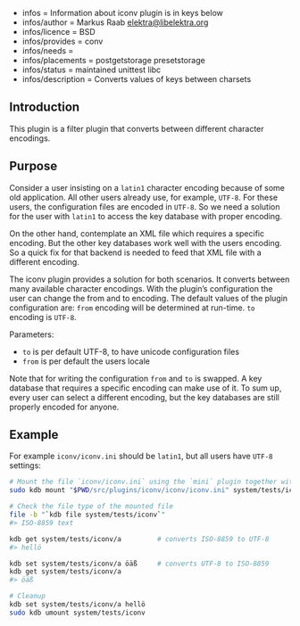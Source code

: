 - infos = Information about iconv plugin is in keys below
- infos/author = Markus Raab <elektra@libelektra.org>
- infos/licence = BSD
- infos/provides = conv
- infos/needs =
- infos/placements = postgetstorage presetstorage
- infos/status = maintained unittest libc
- infos/description = Converts values of keys between charsets

## Introduction

This plugin is a filter plugin that converts between different character encodings.

## Purpose

Consider a user insisting on a `latin1` character encoding because
of some old application. All other users already use, for example,
`UTF-8`. For these users, the configuration files are encoded in
`UTF-8`. So we need a solution for the user with `latin1` to access the
key database with proper encoding.

On the other hand, contemplate an XML file which requires a specific
encoding. But the other key databases work well with the users
encoding. So a quick fix for that backend is needed to feed that XML
file with a different encoding.

The iconv plugin provides a solution for both scenarios. It converts between
many available character encodings. With the plugin’s configuration
the user can change the from and to encoding. The default values of the
plugin configuration are: `from` encoding will be determined at run-time.
`to` encoding is `UTF-8`.

Parameters:

- `to` is per default UTF-8, to have unicode configuration files
- `from` is per default the users locale

Note that for writing the configuration `from` and `to` is swapped. A
key database that requires a specific encoding can make use of it. To
sum up, every user can select a different encoding, but the key databases
are still properly encoded for anyone.

## Example

For example `iconv/iconv.ini` should be `latin1`, but all users
have `UTF-8` settings:

```sh
# Mount the file `iconv/iconv.ini` using the `mini` plugin together with `iconv`
sudo kdb mount "$PWD/src/plugins/iconv/iconv/iconv.ini" system/tests/iconv mini iconv from=UTF-8,to=ISO-8859-1

# Check the file type of the mounted file
file -b "`kdb file system/tests/iconv`"
#> ISO-8859 text

kdb get system/tests/iconv/a         # converts ISO-8859 to UTF-8
#> hellö

kdb set system/tests/iconv/a öäß     # converts UTF-8 to ISO-8859
kdb get system/tests/iconv/a
#> öäß

# Cleanup
kdb set system/tests/iconv/a hellö
sudo kdb umount system/tests/iconv
```
